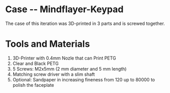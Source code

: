 # Case -- Mindflayer-Keypad

The case of this iteration was 3D-printed in 3 parts and is screwed together.

# Tools and Materials

1. 3D-Printer with 0.4mm Nozle that can Print PETG
2. Clear and Black PETG
3. 5 Screws: M2x5mm (2 mm diameter and 5 mm length)
4. Matching screw driver with a slim shaft
5. Optional: Sandpaper in increasing fineness from 120 up to 80000 to polish the faceplate
